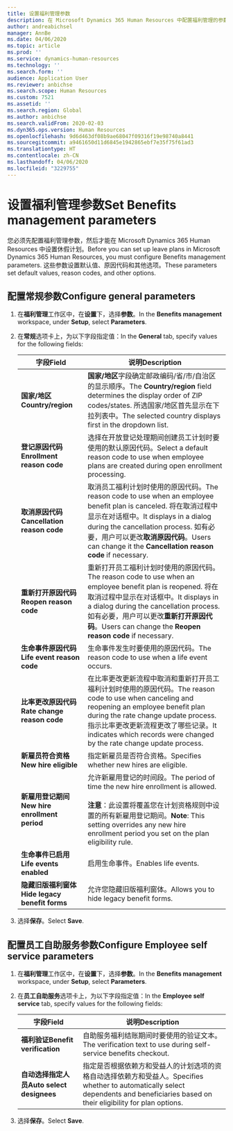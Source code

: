 ```yaml
---
title: 设置福利管理参数
description: 在 Microsoft Dynamics 365 Human Resources 中配置福利管理的参数。
author: andreabichsel
manager: AnnBe
ms.date: 04/06/2020
ms.topic: article
ms.prod: ''
ms.service: dynamics-human-resources
ms.technology: ''
ms.search.form: ''
audience: Application User
ms.reviewer: anbichse
ms.search.scope: Human Resources
ms.custom: 7521
ms.assetid: ''
ms.search.region: Global
ms.author: anbichse
ms.search.validFrom: 2020-02-03
ms.dyn365.ops.version: Human Resources
ms.openlocfilehash: 9d6d463df08b9ae68047f09316f19e98740a8441
ms.sourcegitcommit: a9461650d11d6845e1942865ebf7e35f75f61ad3
ms.translationtype: HT
ms.contentlocale: zh-CN
ms.lasthandoff: 04/06/2020
ms.locfileid: "3229755"
---
```

# <a name="set-benefits-management-parameters"></a><span data-ttu-id="42237-103">设置福利管理参数</span><span class="sxs-lookup"><span data-stu-id="42237-103">Set Benefits management parameters</span></span>

<span data-ttu-id="42237-104">您必须先配置福利管理参数，然后才能在 Microsoft Dynamics 365 Human Resources 中设置休假计划。</span><span class="sxs-lookup"><span data-stu-id="42237-104">Before you can set up leave plans in Microsoft Dynamics 365 Human Resources, you must configure Benefits management parameters.</span></span> <span data-ttu-id="42237-105">这些参数设置默认值、原因代码和其他选项。</span><span class="sxs-lookup"><span data-stu-id="42237-105">These parameters set default values, reason codes, and other options.</span></span>

## <a name="configure-general-parameters"></a><span data-ttu-id="42237-106">配置常规参数</span><span class="sxs-lookup"><span data-stu-id="42237-106">Configure general parameters</span></span>

1. <span data-ttu-id="42237-107">在**福利管理**工作区中，在**设置**下，选择**参数**。</span><span class="sxs-lookup"><span data-stu-id="42237-107">In the **Benefits management** workspace, under **Setup**, select **Parameters**.</span></span>

2. <span data-ttu-id="42237-108">在**常规**选项卡上，为以下字段指定值：</span><span class="sxs-lookup"><span data-stu-id="42237-108">In the **General** tab, specify values for the following fields:</span></span>

   | <span data-ttu-id="42237-109">字段</span><span class="sxs-lookup"><span data-stu-id="42237-109">Field</span></span> | <span data-ttu-id="42237-110">说明</span><span class="sxs-lookup"><span data-stu-id="42237-110">Description</span></span> |
   | --- | --- |
   | <span data-ttu-id="42237-111">**国家/地区**</span><span class="sxs-lookup"><span data-stu-id="42237-111">**Country/region**</span></span> | <span data-ttu-id="42237-112">**国家/地区**字段确定邮政编码/省/市/自治区的显示顺序。</span><span class="sxs-lookup"><span data-stu-id="42237-112">The **Country/region** field determines the display order of ZIP codes/states.</span></span> <span data-ttu-id="42237-113">所选国家/地区首先显示在下拉列表中。</span><span class="sxs-lookup"><span data-stu-id="42237-113">The selected country displays first in the dropdown list.</span></span> |
   | <span data-ttu-id="42237-114">**登记原因代码**</span><span class="sxs-lookup"><span data-stu-id="42237-114">**Enrollment reason code**</span></span> | <span data-ttu-id="42237-115">选择在开放登记处理期间创建员工计划时要使用的默认原因代码。</span><span class="sxs-lookup"><span data-stu-id="42237-115">Select a default reason code to use when employee plans are created during open enrollment processing.</span></span> |
   | <span data-ttu-id="42237-116">**取消原因代码**</span><span class="sxs-lookup"><span data-stu-id="42237-116">**Cancellation reason code**</span></span> | <span data-ttu-id="42237-117">取消员工福利计划时使用的原因代码。</span><span class="sxs-lookup"><span data-stu-id="42237-117">The reason code to use when an employee benefit plan is canceled.</span></span> <span data-ttu-id="42237-118">将在取消过程中显示在对话框中。</span><span class="sxs-lookup"><span data-stu-id="42237-118">It displays in a dialog during the cancellation process.</span></span> <span data-ttu-id="42237-119">如有必要，用户可以更改**取消原因代码**。</span><span class="sxs-lookup"><span data-stu-id="42237-119">Users can change it the **Cancellation reason code** if necessary.</span></span> |
   | <span data-ttu-id="42237-120">**重新打开原因代码**</span><span class="sxs-lookup"><span data-stu-id="42237-120">**Reopen reason code**</span></span> | <span data-ttu-id="42237-121">重新打开员工福利计划时使用的原因代码。</span><span class="sxs-lookup"><span data-stu-id="42237-121">The reason code to use when an employee benefit plan is reopened.</span></span> <span data-ttu-id="42237-122">将在取消过程中显示在对话框中。</span><span class="sxs-lookup"><span data-stu-id="42237-122">It displays in a dialog during the cancellation process.</span></span> <span data-ttu-id="42237-123">如有必要，用户可以更改**重新打开原因代码**。</span><span class="sxs-lookup"><span data-stu-id="42237-123">Users can change the **Reopen reason code** if necessary.</span></span> | 
   | <span data-ttu-id="42237-124">**生命事件原因代码**</span><span class="sxs-lookup"><span data-stu-id="42237-124">**Life event reason code**</span></span> | <span data-ttu-id="42237-125">生命事件发生时要使用的原因代码。</span><span class="sxs-lookup"><span data-stu-id="42237-125">The reason code to use when a life event occurs.</span></span> |
   | <span data-ttu-id="42237-126">**比率更改原因代码**</span><span class="sxs-lookup"><span data-stu-id="42237-126">**Rate change reason code**</span></span> | <span data-ttu-id="42237-127">在比率更改更新流程中取消和重新打开员工福利计划时使用的原因代码。</span><span class="sxs-lookup"><span data-stu-id="42237-127">The reason code to use when canceling and reopening an employee benefit plan during the rate change update process.</span></span> <span data-ttu-id="42237-128">指示比率更改更新流程更改了哪些记录。</span><span class="sxs-lookup"><span data-stu-id="42237-128">It indicates which records were changed by the rate change update process.</span></span> |
   | <span data-ttu-id="42237-129">**新雇员符合资格**</span><span class="sxs-lookup"><span data-stu-id="42237-129">**New hire eligible**</span></span> | <span data-ttu-id="42237-130">指定新雇员是否符合资格。</span><span class="sxs-lookup"><span data-stu-id="42237-130">Specifies whether new hires are eligible.</span></span> |
   | <span data-ttu-id="42237-131">**新雇用登记期间**</span><span class="sxs-lookup"><span data-stu-id="42237-131">**New hire enrollment period**</span></span> | <span data-ttu-id="42237-132">允许新雇用登记的时间段。</span><span class="sxs-lookup"><span data-stu-id="42237-132">The period of time the new hire enrollment is allowed.</span></span></br></br><span data-ttu-id="42237-133">**注意**：此设置将覆盖您在计划资格规则中设置的所有新雇用登记期间。</span><span class="sxs-lookup"><span data-stu-id="42237-133">**Note**: This setting overrides any new hire enrollment period you set on the plan eligibility rule.</span></span> | 
   | <span data-ttu-id="42237-134">**生命事件已启用**</span><span class="sxs-lookup"><span data-stu-id="42237-134">**Life events enabled**</span></span> | <span data-ttu-id="42237-135">启用生命事件。</span><span class="sxs-lookup"><span data-stu-id="42237-135">Enables life events.</span></span> |
   | <span data-ttu-id="42237-136">**隐藏旧版福利窗体**</span><span class="sxs-lookup"><span data-stu-id="42237-136">**Hide legacy benefit forms**</span></span> | <span data-ttu-id="42237-137">允许您隐藏旧版福利窗体。</span><span class="sxs-lookup"><span data-stu-id="42237-137">Allows you to hide legacy benefit forms.</span></span> |

3. <span data-ttu-id="42237-138">选择**保存**。</span><span class="sxs-lookup"><span data-stu-id="42237-138">Select **Save**.</span></span>

## <a name="configure-employee-self-service-parameters"></a><span data-ttu-id="42237-139">配置员工自助服务参数</span><span class="sxs-lookup"><span data-stu-id="42237-139">Configure Employee self service parameters</span></span>

1. <span data-ttu-id="42237-140">在**福利管理**工作区中，在**设置**下，选择**参数**。</span><span class="sxs-lookup"><span data-stu-id="42237-140">In the **Benefits management** workspace, under **Setup**, select **Parameters**.</span></span>

2. <span data-ttu-id="42237-141">在**员工自助服务**选项卡上，为以下字段指定值：</span><span class="sxs-lookup"><span data-stu-id="42237-141">In the **Employee self service** tab, specify values for the following fields:</span></span>

   | <span data-ttu-id="42237-142">字段</span><span class="sxs-lookup"><span data-stu-id="42237-142">Field</span></span> | <span data-ttu-id="42237-143">说明</span><span class="sxs-lookup"><span data-stu-id="42237-143">Description</span></span> |
   | --- | --- |
   | <span data-ttu-id="42237-144">**福利验证**</span><span class="sxs-lookup"><span data-stu-id="42237-144">**Benefit verification**</span></span> | <span data-ttu-id="42237-145">自助服务福利结账期间时要使用的验证文本。</span><span class="sxs-lookup"><span data-stu-id="42237-145">The verification text to use during self-service benefits checkout.</span></span> |
   | <span data-ttu-id="42237-146">**自动选择指定人员**</span><span class="sxs-lookup"><span data-stu-id="42237-146">**Auto select designees**</span></span> | <span data-ttu-id="42237-147">指定是否根据依赖方和受益人的计划选项的资格自动选择依赖方和受益人。</span><span class="sxs-lookup"><span data-stu-id="42237-147">Specifies whether to automatically select dependents and beneficiaries based on their eligibility for plan options.</span></span> |

3. <span data-ttu-id="42237-148">选择**保存**。</span><span class="sxs-lookup"><span data-stu-id="42237-148">Select **Save**.</span></span>
